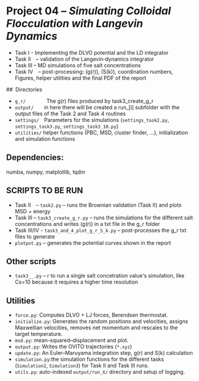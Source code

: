 # Project 04 – *Simulating Colloidal Flocculation with Langevin Dynamics*

* Task I - Implementing the DLVO potential and the LD integrator
* Task II – validation of the Langevin‐dynamics integrator  
* Task III – MD simulations of five salt concentrations  
* Task IV – post-processing: \(g(r)\), \(S(k)\), coordination numbers,  Figures, helper utilities and the final PDF of the report

## Directories
* `g_r/`    The g(r) files produced by task3_create_g_r
* `output/`  in here there will be created a run_[i] subfolder with the output files of the Task 2 and Task 4 routines
* `settings/` Parameters for the simulations (`settings_task2.py`, `settings_task3.py`, `settings_task3_10.py`)
* `utilities/` helper functions (PBC, MSD, cluster finder, …), initialization and simulation functions

## Dependencies:
numba, numpy, matplotlib, tqdm

## SCRIPTS TO BE RUN
* Task II – `task2.py` – runs the Brownian validation (Task II) and plots MSD + energy  
* Task III – `task3_create_g_r.py` – runs the simulations for the different salt concentrations and writes \(g(r)\) in a txt file in the g_r folder
* Task III/IV - `task3_and_4_plot_g_r_S_k.py` – post-processes the g_r txt files to generate 
* `plotpot.py` – generates the potential curves shown in the report  

## Other scripts
* `task3__.py` – r to run a single salt concetration value's simulation, like Cs=10 because it requires a higher time resolution

## Utilities 

* `force.py`: Computes DLVO + LJ forces, Berendsen thermostat.
* `initialize.py`: Generates the random positions and velocities, assigns Maxwellian velocities,
  removes net momentum and rescales to the target temperature.
* `msd.py`: mean-squared–displacement and plot.
* `output.py`: Writes the OVITO trajectories (`*.xyz`) 
* `update.py`: An Euler–Maruyama integration step, g(r) and S(k) calculation 
* `simulation.py`:the simulation functions for the different tasks (`Simulation2`, `Simulation3`)
  for Task II and Task III runs.
* `utils.py`: auto-indexed `output/run_X/` directory and setup of logging.


